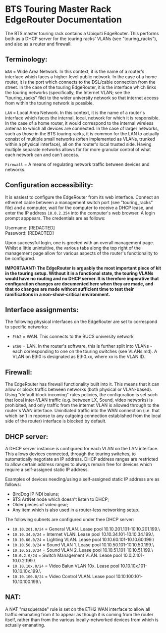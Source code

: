 BTS Touring Master Rack EdgeRouter Documentation
================================================

The BTS master touring rack contains a Ubiquiti EdgeRouter. This performs both as a DHCP server for the touring racks' VLANs (see "touring_racks"), and also
as a router and firewall.

Terminology:
------------

`WAN` =   Wide Area Network. In this context, it is the name of a router's interface which faces a higher-level public network. In the case of a home router, it is the
          port which connects to the DSL/cable connection from the street. In the case of the touring EdgeRouter, it is the interface which links the
          touring networks (specifically, the Internet VLAN; see the "touring_racks" file) to the wider university network so that internet access from within the
          touring network is possible.
          
`LAN` = Local Area Network. In this context, it is the name of a router's interface which faces the internal, local, network for which it is responsible. In the case
        of a home router, it would correspond to the internal wireless antenna to which all devices are connected. In the case of larger networks,
        such as those in the BTS touring racks, it is common for the LAN to actually consist of multiple small networks (often implemented as
        VLANs, trunked within a physical interface), all on the router's
        local trusted side. Having multiple separate networks allows for for more granular control of what each network can and can't access.
        
`Firewall`  = A means of regulating network traffic between devices and networks.

Configuration accessibility:
----------------------------

It is easiest to configure the EdgeRouter from its web interface. Connect an ethernet cable between a management switch port (see "touring_racks" file)
and a computer, wait for the computer to receive a DHCP lease, and enter the IP address `10.0.2.254` into the computer's web browser. A login prompt apppears. The credentials are as follows:

Username: [REDACTED]\
Password: [REDACTED]

Upon successful login, one is greeted with an overall management page. Whilst a little unintuitive, the various tabs along the top right of the management page allow for various aspects of the router's functionality to be configured.

**IMPORTAANT: The EdgeRouter is arguably the most important piece of kit in the touring setup. Without it in a functional state, the touring VLANs
would have no routing and no DHCP server. It is therefore imperative that configuration changes are documented here when they are made, and that no changes are made without sufficient time to test their ramifications in a non-show-critical environment.**

Interface assignments:
----------------------

The following physical interfaces on the EdgeRouter are set to correspond to specific networks:

- `Eth2`  = WAN. This connects to the BUCS university network

- `Eth0`  = LAN. In the router's software, this is further split into VLANs - each corresponding to one on the touring switches (see VLANs.md).
            A VLAN on Eth0 is designated as Eth0.xx, where xx is the VLAN ID.

Firewall:
---------

The EdgeRouter has firewall functionality built into it. This means that it can allow or block traffic between networks (both physical or VLAN-based).
Using "default block incoming" rules policies, the configuration is set such that local inter-VLAN traffic (e.g. between LX, Sound, video networks) is 
prohibited, and only traffic from the
internet VLAN is allowed through to the router's WAN interface. Uninitiated traffic into the WAN connection (i.e. that which isn't in reponse to any
outgoing connection established from the local side of the router) interface is blocked by default.

DHCP server:
------------

A DHCP server instance is configured for each VLAN on the LAN interface. This allows devices connected, through the touring switches, to automatically
negotiate an IP address. DHCP address ranges are restricted to allow certain address ranges to always remain free for devices which require a self-assigned
static IP address.

Examples of devices needing/using a self-assigned static IP address are as follows:

- BirdDog IP NDI baluns;
- BTS ArtNet node which doesn't listen to DHCP;
- Older pieces of video gear;
- Any item which is also used in a router-less networking setup.

The following subnets are configured under thee DHCP server:

- `10.10.201.0/24`  = General VLAN. Lease pool 10.10.201.101-10.10.201.199.\
- `10.10.34.0/24`   = Internet VLAN. Lease pool 10.10.34.101-10.10.34.199.\
- `10.10.60.0/24`   = Lighting VLAN. Lease pool 10.10.60.101-10.10.60.199.\
- `10.10.50.0/24`   = Sound VLAN 1. Lease pool 10.10.50.101-10.10.50.199.\
- `10.10.51.0/24`   = Sound VLAN 2. Lease pool 10.10.51.101-10.10.51.199.\
- `10.0.2.0/24`     = Switch Management VLAN. Lease pool 10.0.2.101-10.0.2.199.\
- `10.10.10x.0/24`  = Video Balun VLAN 10x. Lease pool 10.10.10x.101-10.10.10x.199.\
- `10.10.100.0/24`  = Video Control VLAN. Lease pool 10.10.100.101-10.10.100.199.\

NAT:
----

A NAT "masquerade" rule is set on the ETH2 WAN interface to allow all traffic emanating from it to appear as though it is coming from the router itself,
rather than from the various locally-networked devices from which is actually emanating.
